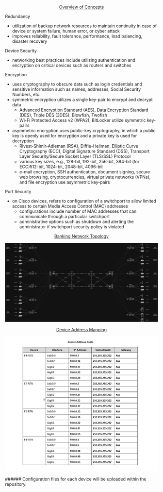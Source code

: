 <p align=center>
  <ins>Overview of Concepts</ins>
</p>

Redundancy  
  *  utilization of backup network resources to maintain continuity in case of device or system failure, human error, or cyber attack
  *  improves reliability, fault tolerance, performance, load balancing, disaster recovery

Device Security  
  *  networking best practices include utilizing authentication and encryption on critical devices such as routers and switches  

Encryption
  *  uses cryptography to obscure data such as login credentials and sensitive information such as names, addresses, Social Security Numbers, etc.
  *  symmetric encryption utilizes a single key-pair to encrypt and decrypt data
      *  Advanced Encryption Standard (AES), Data Encryption Standard (DES), Triple DES (3DES), Blowfish, Twofish  
      *  Wi-Fi Protected Access v2 (WPA2), BitLocker utilize symmetric key-pairs  
  *  asymmetric encryption uses public-key cryptography, in which a public key is openly used for encryption and a private key is used for decryption  
      *  Rivest-Shimir-Adleman (RSA), Diffie-Hellman, Elliptic Curve Cryptography (ECC), Digital Signature Standard (DSS), Transport Layer Security/Secure Socket Layer (TLS/SSL) Protocol
      *  various key sizes, e.g., 128-bit, 192-bit, 256-bit, 384-bit (for ECC)512-bit, 1024-bit, 2048-bit, 4096-bit 
      *  e-mail encryption, SSH authentication, document signing, secure web browsing, cryptocurrencies, virtual private networks (VPNs), and file encryption use asymmetric key-pairs

Port Security  
  *  on Cisco devices, refers to configuration of a switchport to allow limited access to certain Media Access Control (MAC) addresses  
      * configurations include number of MAC addresses that can communicate through a particular switchport  
      * administrative options such as shutdown and alerting the administrator if switchport security policy is violated  

<p align=center>
  <ins>Banking Network Topology</ins>
</p>
<p align=center>
  <img src="https://github.com/Fehral/networkprojectv5/blob/main/networkprojectv5topology.png?raw=true">
</p>

<p align=center>
  <ins>Device Address Mapping</ins>
<p align=center>
  <img src="https://github.com/Fehral/networkprojectv5/blob/main/routeraddresstablev5.png?raw=true">
</p>
###### Configuration files for each device will be uploaded within the repository.
